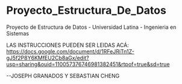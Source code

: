 # Proyecto_Estructura_De_Datos
Proyecto de Estructura de Datos - Universidad Latina - Ingenieria en Sistemas

LAS INSTRUCCIONES PUEDEN SER LEIDAS ACÁ: 
https://docs.google.com/document/d/1RFeJRiTn1Z-gJ5f2P8Y6KMfEU2Cb8aGx/edit?usp=sharing&ouid=110057376746981382451&rtpof=true&sd=true

--JOSEPH GRANADOS Y SEBASTIAN CHENG
